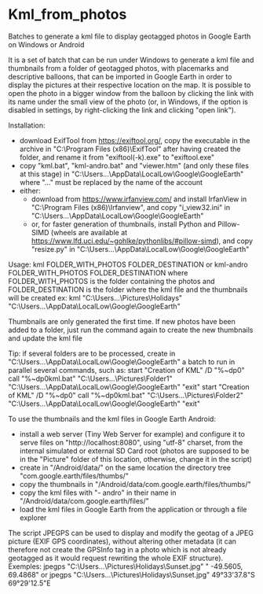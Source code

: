# Kml_from_photos
Batches to generate a kml file to display geotagged photos in Google Earth on Windows or Android

It is a set of batch that can be run under Windows to generate a kml file and thumbnails from a folder of geotagged photos, with placemarks and descriptive balloons, that can be imported in Google Earth in order to display the pictures at their respective location on the map. It is possible to open the photo in a bigger window from the balloon by clicking the link with its name under the small view of the photo (or, in Windows, if the option is disabled in settings, by right-clicking the link and clicking "open link").

Installation:
- download ExifTool from https://exiftool.org/, copy the executable in the archive in "C:\Program Files (x86)\ExifTool\" after having created the folder, and rename it from "exiftool(-k).exe" to "exiftool.exe"
- copy "kml.bat", "kml-andro.bat" and "viewer.htm" (and only these files at this stage) in "C:\Users\...\AppData\LocalLow\Google\GoogleEarth" where "..." must be replaced by the name of the account
- either:
  * download from https://www.irfanview.com/ and install IrfanView in "C:\Program Files (x86)\Irfanview\", and copy "i_view32.ini" in "C:\Users\...\AppData\LocalLow\Google\GoogleEarth"
  * or, for faster generation of thumbnails, install Python and Pillow-SIMD (wheels are available at https://www.lfd.uci.edu/~gohlke/pythonlibs/#pillow-simd), and copy "resize.py" in "C:\Users\...\AppData\LocalLow\Google\GoogleEarth"

Usage:
kml FOLDER_WITH_PHOTOS FOLDER_DESTINATION
or
kml-andro FOLDER_WITH_PHOTOS FOLDER_DESTINATION
where FOLDER_WITH_PHOTOS is the folder containing the photos and FOLDER_DESTINATION is the folder where the kml file and the thumbnails will be created
ex: kml "C:\Users\...\Pictures\Holidays\" "C:\Users\...\AppData\LocalLow\Google\GoogleEarth\"

Thumbnails are only generated the first time. If new photos have been added to a folder, just run the command again to create the new thumbnails and update the kml file

Tip: if several folders are to be processed, create in "C:\Users\...\AppData\LocalLow\Google\GoogleEarth" a batch to run in parallel several commands, such as:
start "Creation of KML" /D "%~dp0" call "%~dp0kml.bat" "C:\Users\...\Pictures\Folder1\" "C:\Users\...\AppData\LocalLow\Google\GoogleEarth\" "exit"
start "Creation of KML" /D "%~dp0" call "%~dp0kml.bat" "C:\Users\...\Pictures\Folder2\" "C:\Users\...\AppData\LocalLow\Google\GoogleEarth\" "exit"

To use the thumbnails and the kml files in Google Earth Android:
- install a web server (Tiny Web Server for example) and configure it to serve files on "http://localhost:8080", using "utf-8" charset, from the internal simulated or external SD Card root (photos are supposed to be in the "Picture" folder of this location, otherwise, change it in the script)
- create in "/Android/data/" on the same location the directory tree "com.google.earth/files/thumbs/"
- copy the thumbnails in "/Android/data/com.google.earth/files/thumbs/"
- copy the kml files with "- andro" in their name in "/Android/data/com.google.earth/files/"
- load the kml files in Google Earth from the application or through a file explorer

The script JPEGPS can be used to display and modify the geotag of a JPEG picture (EXIF GPS coordinates), without altering other metadata (it can therefore not create the GPSInfo tag in a photo which is not already geotagged as it would request rewriting the whole EXIF structure).
Exemples:
  jpegps "C:\Users\...\Pictures\Holidays\Sunset.jpg" " -49.5605, 69.4868"
or
  jpegps "C:\Users\...\Pictures\Holidays\Sunset.jpg" 49°33'37.8\"S 69°29'12.5\"E
